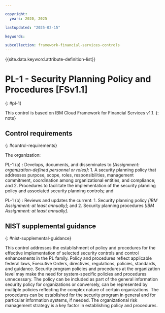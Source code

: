 ```yaml
---

copyright:
  years: 2020, 2025

lastupdated: "2025-02-15"

keywords:

subcollection: framework-financial-services-controls
---
```


{{site.data.keyword.attribute-definition-list}}

               
# PL-1 - Security Planning Policy and Procedures [FSv1.1]
{: #pl-1}

This control is based on IBM Cloud Framework for Financial Services v1.1.
{: note}


## Control requirements
{: #control-requirements}

The organization:

PL-1 (a)
    : Develops, documents, and disseminates to _[Assignment: organization-defined personnel or roles]_:
      1. A security planning policy that addresses purpose, scope, roles, responsibilities, management commitment, coordination among organizational entities, and compliance; and
      2. Procedures to facilitate the implementation of the security planning policy and associated security planning controls; and

PL-1 (b)
    : Reviews and updates the current:
      1. Security planning policy _[IBM Assignment: at least annually]_; and
      2. Security planning procedures _[IBM Assignment: at least annually]_.

## NIST supplemental guidance
{: #nist-supplemental-guidance}

This control addresses the establishment of policy and procedures for the effective implementation of selected security controls and control enhancements in the PL family. Policy and procedures reflect applicable federal laws, Executive Orders, directives, regulations, policies, standards, and guidance. Security program policies and procedures at the organization level may make the need for system-specific policies and procedures unnecessary. The policy can be included as part of the general information security policy for organizations or conversely, can be represented by multiple policies reflecting the complex nature of certain organizations. The procedures can be established for the security program in general and for particular information systems, if needed. The organizational risk management strategy is a key factor in establishing policy and procedures.





